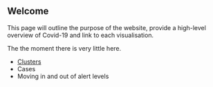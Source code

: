 ## Welcome

This page will outline the purpose of the website, provide a high-level overview of Covid-19 and link to each visualisation.

The the moment there is very little here.

- [Clusters](clusters/)
- Cases
- Moving in and out of alert levels
